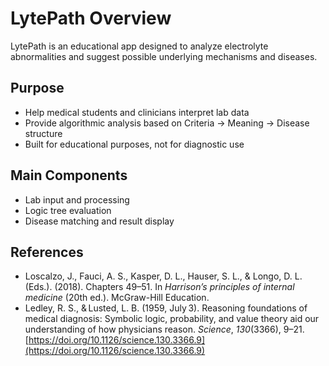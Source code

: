 # LytePath Overview

LytePath is an educational app designed to analyze electrolyte abnormalities and suggest possible underlying mechanisms and diseases.

## Purpose
- Help medical students and clinicians interpret lab data
- Provide algorithmic analysis based on Criteria → Meaning → Disease structure
- Built for educational purposes, not for diagnostic use

## Main Components
- Lab input and processing
- Logic tree evaluation
- Disease matching and result display

## References
- Loscalzo, J., Fauci, A. S., Kasper, D. L., Hauser, S. L., & Longo, D. L. (Eds.). (2018).  Chapters 49–51. In _Harrison’s principles of internal medicine_ (20th ed.). McGraw-Hill Education.
- Ledley, R. S., & Lusted, L. B. (1959, July 3). Reasoning foundations of medical diagnosis: Symbolic logic, probability, and value theory aid our understanding of how physicians reason. _Science_, _130_(3366), 9–21. [https://doi.org/10.1126/science.130.3366.9](https://doi.org/10.1126/science.130.3366.9)
